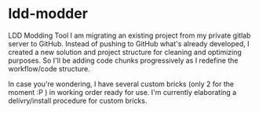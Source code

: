 # ldd-modder
LDD Modding Tool
I am migrating an existing project from my private gitlab server to GitHub.
Instead of pushing to GitHub what's already developed, I created a new solution and project structure for cleaning and optimizing purposes.
So I'll be adding code chunks progressively as I redefine the workflow/code structure.

In case you're wondering, I have several custom bricks (only 2 for the moment :P ) in working order ready for use.
I'm currently elaborating a delivry/install procedure for custom bricks.
